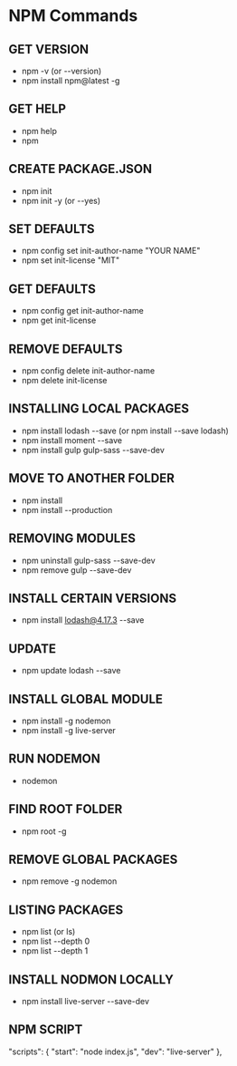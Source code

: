 # NPM Commands

## GET VERSION

* npm -v (or --version)
* npm install npm@latest -g

## GET HELP

* npm help
* npm

## CREATE PACKAGE.JSON

* npm init
* npm init -y (or --yes)

## SET DEFAULTS

* npm config set init-author-name "YOUR NAME"
* npm set init-license "MIT"

## GET DEFAULTS

* npm config get init-author-name
* npm get init-license

## REMOVE DEFAULTS

* npm config delete init-author-name
* npm delete init-license

## INSTALLING LOCAL PACKAGES

* npm install lodash --save (or npm install --save lodash)
* npm install moment --save
* npm install gulp gulp-sass --save-dev

## MOVE TO ANOTHER FOLDER

* npm install
* npm install --production

## REMOVING MODULES

* npm uninstall gulp-sass --save-dev
* npm remove gulp --save-dev

## INSTALL CERTAIN VERSIONS

* npm install lodash@4.17.3 --save

## UPDATE

* npm update lodash --save

## INSTALL GLOBAL MODULE

* npm install -g nodemon
* npm install -g live-server

## RUN NODEMON

* nodemon

## FIND ROOT FOLDER

* npm root -g

## REMOVE GLOBAL PACKAGES

* npm remove -g nodemon

## LISTING PACKAGES

* npm list (or ls)
* npm list --depth 0
* npm list --depth 1

## INSTALL NODMON LOCALLY

* npm install live-server --save-dev

## NPM SCRIPT

"scripts": {
"start": "node index.js",
"dev": "live-server"
},
